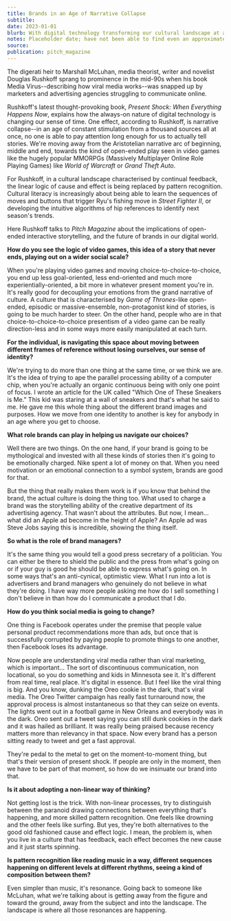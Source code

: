 ```yaml
---
title: Brands in an Age of Narrative Collapse
subtitle:
date: 2023-01-01
blurb: With digital technology transforming our cultural landscape at an ever-increasing rate, even the way we tell stories is changing claims media guru _Douglas Rushkoff_--with fundamental implications for how brands navigate the future.
notes: Placeholder date; have not been able to find even an approximate date
source:
publication: pitch_magazine
---
```


The digerati heir to Marshall McLuhan, media theorist, writer and novelist Douglas Rushkoff sprang to prominence in the mid-90s when his book Media Virus--describing how viral media works--was snapped up by marketers and advertising agencies struggling to communicate online.

Rushkoff's latest thought-provoking book, _Present Shock: When Everything Happens Now_, explains how the always-on nature of digital technology is changing our sense of time. One effect, according to Rushkoff, is narrative collapse--in an age of constant stimulation from a thousand sources all at once, no one is able to pay attention long enough for us to actually tell stories. We're moving away from the Aristotelian narrative arc of beginning, middle and end, towards the kind of open-ended play seen in video games like the hugely popular MMORPGs (Massively Multiplayer Online Role Playing Games) like _World of Warcraft_ or _Grand Theft Auto_.

For Rushkoff, in a cultural landscape characterised by continual feedback, the linear logic of cause and effect is being replaced by pattern recognition. Cultural literacy is increasingly about being able to learn the sequences of moves and buttons that trigger Ryu's fishing move in _Street Fighter II_, or developing the intuitive algorithms of hip references to identify next season's trends.

Here Rushkoff talks to _Pitch Magazine_ about the implications of open-ended interactive storytelling, and the future of brands in our digital world.

**How do you see the logic of video games, this idea of a story that never ends, playing out on a wider social scale?**

When you're playing video games and moving choice-to-choice-to-choice, you end up less goal-oriented, less end-oriented and much more experientially-oriented, a bit more in whatever present moment you're in. It's really good for decoupling your emotions from the grand narrative of culture. A culture that is characterised by _Game of Thrones_-like open-ended, episodic or massive-ensemble, non-protagonist kind of stories, is going to be much harder to steer. On the other hand, people who are in that choice-to-choice-to-choice presentism of a video game can be really direction-less and in some ways more easily manipulated at each turn.

**For the individual, is navigating this space about moving between different frames of reference without losing ourselves, our sense of identity?**

We're trying to do more than one thing at the same time, or we think we are. It's the idea of trying to ape the parallel processing ability of a computer chip, when you're actually an organic continuous being with only one point of focus. I wrote an article for the UK called "Which One of These Sneakers is Me." This kid was staring at a wall of sneakers and that's what he said to me. He gave me this whole thing about the different brand images and purposes. How we move from one identity to another is key for anybody in an age where you get to choose.

**What role brands can play in helping us navigate our choices?**

Well there are two things. On the one hand, if your brand is going to be mythological and invested with all these kinds of stories then it's going to be emotionally charged. Nike spent a lot of money on that. When you need motivation or an emotional connection to a symbol system, brands are good for that.

But the thing that really makes them work is if you know that behind the brand, the actual culture is doing the thing too. What used to charge a brand was the storytelling ability of the creative department of its advertising agency. That wasn't about the attributes. But now, I mean... what did an Apple ad become in the height of Apple? An Apple ad was Steve Jobs saying this is incredible, showing the thing itself.

**So what is the role of brand managers?**

It's the same thing you would tell a good press secretary of a politician. You can either be there to shield the public and the press from what's going on or if your guy is good he should be able to express what's going on. In some ways that's an anti-cynical, optimistic view. What I run into a lot is advertisers and brand managers who genuinely do not believe in what they're doing. I have way more people asking me how do I sell something I don't believe in than how do I communicate a product that I do.

**How do you think social media is going to change?**

One thing is Facebook operates under the premise that people value personal product recommendations more than ads, but once that is successfully corrupted by paying people to promote things to one another, then Facebook loses its advantage.

Now people are understanding viral media rather than viral marketing, which is important... The sort of discontinuous communication, non locational, so you do something and kids in Minnesota see it. It's different from real time, real place. It's digital in essence. But I feel like the viral thing is big. And you know, dunking the Oreo cookie in the dark, that's viral media. The Oreo Twitter campaign has really fast turnaround now, the approval process is almost instantaneous so that they can seize on events. The lights went out in a football game in New Orleans and everybody was in the dark. Oreo sent out a tweet saying you can still dunk cookies in the dark and it was hailed as brilliant. It was really being praised because recency matters more than relevancy in that space. Now every brand has a person sitting ready to tweet and get a fast approval.

They're pedal to the metal to get on the moment-to-moment thing, but that's their version of present shock. If people are only in the moment, then we have to be part of that moment, so how do we insinuate our brand into that.

**Is it about adopting a non-linear way of thinking?**

Not getting lost is the trick. With non-linear processes, try to distinguish between the paranoid drawing connections between everything that's happening, and more skilled pattern recognition. One feels like drowning and the other feels like surfing. But yes, they're both alternatives to the good old fashioned cause and effect logic. I mean, the problem is, when you live in a culture that has feedback, each effect becomes the new cause and it just starts spinning.

**Is pattern recognition like reading music in a way, different sequences happening on different levels at different rhythms, seeing a kind of composition between them?**

Even simpler than music, it's resonance. Going back to someone like McLuhan, what we're talking about is getting away from the figure and toward the ground, away from the subject and into the landscape. The landscape is where all those resonances are happening.
